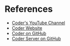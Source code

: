 # References

- [Coder's YouTube Channel](https://www.youtube.com/channel/UCWexK_ECcUU3vEIdb-VYkfw)
- [Coder Website](https://coder.com/)
- [Coder on GitHub](https://github.com/coder/coder)
- [Coder Server on GitHub](https://github.com/coder/code-server)
